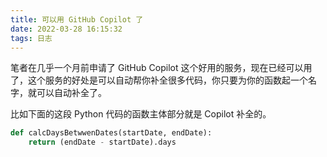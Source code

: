 ```yaml
---
title: 可以用 GitHub Copilot 了
date: 2022-03-28 16:15:32
tags: 日志
---
```


笔者在几乎一个月前申请了 GitHub Copilot 这个好用的服务，现在已经可以用了，这个服务的好处是可以自动帮你补全很多代码，你只要为你的函数起一个名字，就可以自动补全了。

比如下面的这段 Python 代码的函数主体部分就是 Copilot 补全的。

```python
def calcDaysBetwwenDates(startDate, endDate):
    return (endDate - startDate).days
```
